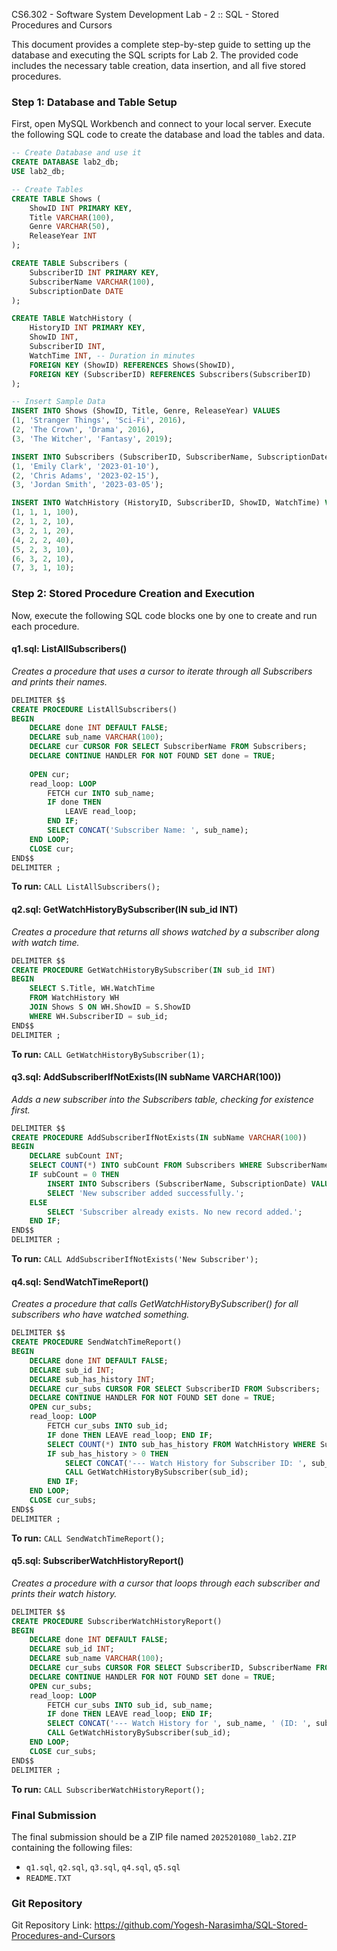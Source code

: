 
CS6.302 - Software System Development
Lab - 2 :: SQL - Stored Procedures and Cursors

This document provides a complete step-by-step guide to setting up the database and executing the SQL scripts for Lab 2. The provided code includes the necessary table creation, data insertion, and all five stored procedures.

### Step 1: Database and Table Setup

First, open MySQL Workbench and connect to your local server. Execute the following SQL code to create the database and load the tables and data.

```sql
-- Create Database and use it
CREATE DATABASE lab2_db;
USE lab2_db;

-- Create Tables
CREATE TABLE Shows (
    ShowID INT PRIMARY KEY,
    Title VARCHAR(100),
    Genre VARCHAR(50),
    ReleaseYear INT
);

CREATE TABLE Subscribers (
    SubscriberID INT PRIMARY KEY,
    SubscriberName VARCHAR(100),
    SubscriptionDate DATE
);

CREATE TABLE WatchHistory (
    HistoryID INT PRIMARY KEY,
    ShowID INT,
    SubscriberID INT,
    WatchTime INT, -- Duration in minutes
    FOREIGN KEY (ShowID) REFERENCES Shows(ShowID),
    FOREIGN KEY (SubscriberID) REFERENCES Subscribers(SubscriberID)
);

-- Insert Sample Data
INSERT INTO Shows (ShowID, Title, Genre, ReleaseYear) VALUES
(1, 'Stranger Things', 'Sci-Fi', 2016),
(2, 'The Crown', 'Drama', 2016),
(3, 'The Witcher', 'Fantasy', 2019);

INSERT INTO Subscribers (SubscriberID, SubscriberName, SubscriptionDate) VALUES
(1, 'Emily Clark', '2023-01-10'),
(2, 'Chris Adams', '2023-02-15'),
(3, 'Jordan Smith', '2023-03-05');

INSERT INTO WatchHistory (HistoryID, SubscriberID, ShowID, WatchTime) VALUES
(1, 1, 1, 100),
(2, 1, 2, 10),
(3, 2, 1, 20),
(4, 2, 2, 40),
(5, 2, 3, 10),
(6, 3, 2, 10),
(7, 3, 1, 10);
````

### Step 2: Stored Procedure Creation and Execution

Now, execute the following SQL code blocks one by one to create and run each procedure.

#### **q1.sql: ListAllSubscribers()**

*Creates a procedure that uses a cursor to iterate through all Subscribers and prints their names.*

```sql
DELIMITER $$
CREATE PROCEDURE ListAllSubscribers()
BEGIN
    DECLARE done INT DEFAULT FALSE;
    DECLARE sub_name VARCHAR(100);
    DECLARE cur CURSOR FOR SELECT SubscriberName FROM Subscribers;
    DECLARE CONTINUE HANDLER FOR NOT FOUND SET done = TRUE;
    
    OPEN cur;
    read_loop: LOOP
        FETCH cur INTO sub_name;
        IF done THEN
            LEAVE read_loop;
        END IF;
        SELECT CONCAT('Subscriber Name: ', sub_name);
    END LOOP;
    CLOSE cur;
END$$
DELIMITER ;
```

**To run:** `CALL ListAllSubscribers();`

#### **q2.sql: GetWatchHistoryBySubscriber(IN sub\_id INT)**

*Creates a procedure that returns all shows watched by a subscriber along with watch time.*

```sql
DELIMITER $$
CREATE PROCEDURE GetWatchHistoryBySubscriber(IN sub_id INT)
BEGIN
    SELECT S.Title, WH.WatchTime
    FROM WatchHistory WH
    JOIN Shows S ON WH.ShowID = S.ShowID
    WHERE WH.SubscriberID = sub_id;
END$$
DELIMITER ;
```

**To run:** `CALL GetWatchHistoryBySubscriber(1);`

#### **q3.sql: AddSubscriberIfNotExists(IN subName VARCHAR(100))**

*Adds a new subscriber into the Subscribers table, checking for existence first.*

```sql
DELIMITER $$
CREATE PROCEDURE AddSubscriberIfNotExists(IN subName VARCHAR(100))
BEGIN
    DECLARE subCount INT;
    SELECT COUNT(*) INTO subCount FROM Subscribers WHERE SubscriberName = subName;
    IF subCount = 0 THEN
        INSERT INTO Subscribers (SubscriberName, SubscriptionDate) VALUES (subName, CURDATE());
        SELECT 'New subscriber added successfully.';
    ELSE
        SELECT 'Subscriber already exists. No new record added.';
    END IF;
END$$
DELIMITER ;
```

**To run:** `CALL AddSubscriberIfNotExists('New Subscriber');`

#### **q4.sql: SendWatchTimeReport()**

*Creates a procedure that calls GetWatchHistoryBySubscriber() for all subscribers who have watched something.*

```sql
DELIMITER $$
CREATE PROCEDURE SendWatchTimeReport()
BEGIN
    DECLARE done INT DEFAULT FALSE;
    DECLARE sub_id INT;
    DECLARE sub_has_history INT;
    DECLARE cur_subs CURSOR FOR SELECT SubscriberID FROM Subscribers;
    DECLARE CONTINUE HANDLER FOR NOT FOUND SET done = TRUE;
    OPEN cur_subs;
    read_loop: LOOP
        FETCH cur_subs INTO sub_id;
        IF done THEN LEAVE read_loop; END IF;
        SELECT COUNT(*) INTO sub_has_history FROM WatchHistory WHERE SubscriberID = sub_id;
        IF sub_has_history > 0 THEN
            SELECT CONCAT('--- Watch History for Subscriber ID: ', sub_id, ' ---');
            CALL GetWatchHistoryBySubscriber(sub_id);
        END IF;
    END LOOP;
    CLOSE cur_subs;
END$$
DELIMITER ;
```

**To run:** `CALL SendWatchTimeReport();`

#### **q5.sql: SubscriberWatchHistoryReport()**

*Creates a procedure with a cursor that loops through each subscriber and prints their watch history.*

```sql
DELIMITER $$
CREATE PROCEDURE SubscriberWatchHistoryReport()
BEGIN
    DECLARE done INT DEFAULT FALSE;
    DECLARE sub_id INT;
    DECLARE sub_name VARCHAR(100);
    DECLARE cur_subs CURSOR FOR SELECT SubscriberID, SubscriberName FROM Subscribers;
    DECLARE CONTINUE HANDLER FOR NOT FOUND SET done = TRUE;
    OPEN cur_subs;
    read_loop: LOOP
        FETCH cur_subs INTO sub_id, sub_name;
        IF done THEN LEAVE read_loop; END IF;
        SELECT CONCAT('--- Watch History for ', sub_name, ' (ID: ', sub_id, ') ---');
        CALL GetWatchHistoryBySubscriber(sub_id);
    END LOOP;
    CLOSE cur_subs;
END$$
DELIMITER ;
```

**To run:** `CALL SubscriberWatchHistoryReport();`

### Final Submission

The final submission should be a ZIP file named `2025201080_lab2.ZIP` containing the following files:

  - `q1.sql`, `q2.sql`, `q3.sql`, `q4.sql`, `q5.sql`
  - `README.TXT`

### Git Repository

Git Repository Link: https://github.com/Yogesh-Narasimha/SQL-Stored-Procedures-and-Cursors
```
```
